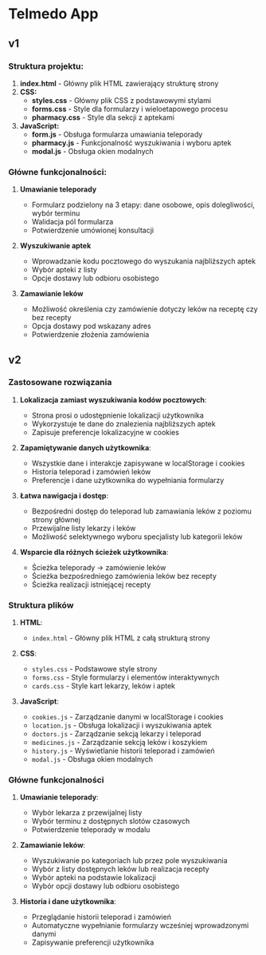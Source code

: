 
# Telmedo App

## v1

### Struktura projektu:

1. **index.html** - Główny plik HTML zawierający strukturę strony
2. **CSS:**
   - **styles.css** - Główny plik CSS z podstawowymi stylami
   - **forms.css** - Style dla formularzy i wieloetapowego procesu
   - **pharmacy.css** - Style dla sekcji z aptekami
3. **JavaScript:**
   - **form.js** - Obsługa formularza umawiania teleporady
   - **pharmacy.js** - Funkcjonalność wyszukiwania i wyboru aptek
   - **modal.js** - Obsługa okien modalnych

### Główne funkcjonalności:

1. **Umawianie teleporady**
   - Formularz podzielony na 3 etapy: dane osobowe, opis dolegliwości, wybór terminu
   - Walidacja pól formularza
   - Potwierdzenie umówionej konsultacji

2. **Wyszukiwanie aptek**
   - Wprowadzanie kodu pocztowego do wyszukania najbliższych aptek
   - Wybór apteki z listy
   - Opcje dostawy lub odbioru osobistego

3. **Zamawianie leków**
   - Możliwość określenia czy zamówienie dotyczy leków na receptę czy bez recepty
   - Opcja dostawy pod wskazany adres
   - Potwierdzenie złożenia zamówienia


## v2

### Zastosowane rozwiązania

1. **Lokalizacja zamiast wyszukiwania kodów pocztowych**:
   - Strona prosi o udostępnienie lokalizacji użytkownika
   - Wykorzystuje te dane do znalezienia najbliższych aptek
   - Zapisuje preferencje lokalizacyjne w cookies

2. **Zapamiętywanie danych użytkownika**:
   - Wszystkie dane i interakcje zapisywane w localStorage i cookies
   - Historia teleporad i zamówień leków
   - Preferencje i dane użytkownika do wypełniania formularzy

3. **Łatwa nawigacja i dostęp**:
   - Bezpośredni dostęp do teleporad lub zamawiania leków z poziomu strony głównej
   - Przewijalne listy lekarzy i leków
   - Możliwość selektywnego wyboru specjalisty lub kategorii leków

4. **Wsparcie dla różnych ścieżek użytkownika**:
   - Ścieżka teleporady → zamówienie leków
   - Ścieżka bezpośredniego zamówienia leków bez recepty
   - Ścieżka realizacji istniejącej recepty

### Struktura plików

1. **HTML**:
   - `index.html` - Główny plik HTML z całą strukturą strony

2. **CSS**:
   - `styles.css` - Podstawowe style strony
   - `forms.css` - Style formularzy i elementów interaktywnych
   - `cards.css` - Style kart lekarzy, leków i aptek

3. **JavaScript**:
   - `cookies.js` - Zarządzanie danymi w localStorage i cookies
   - `location.js` - Obsługa lokalizacji i wyszukiwania aptek
   - `doctors.js` - Zarządzanie sekcją lekarzy i teleporad
   - `medicines.js` - Zarządzanie sekcją leków i koszykiem
   - `history.js` - Wyświetlanie historii teleporad i zamówień
   - `modal.js` - Obsługa okien modalnych

### Główne funkcjonalności

1. **Umawianie teleporady**:
   - Wybór lekarza z przewijalnej listy
   - Wybór terminu z dostępnych slotów czasowych
   - Potwierdzenie teleporady w modalu

2. **Zamawianie leków**:
   - Wyszukiwanie po kategoriach lub przez pole wyszukiwania
   - Wybór z listy dostępnych leków lub realizacja recepty
   - Wybór apteki na podstawie lokalizacji
   - Wybór opcji dostawy lub odbioru osobistego

3. **Historia i dane użytkownika**:
   - Przeglądanie historii teleporad i zamówień
   - Automatyczne wypełnianie formularzy wcześniej wprowadzonymi danymi
   - Zapisywanie preferencji użytkownika
